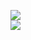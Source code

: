 [![](https://img.shields.io/badge/Made%20With-Github%20Spray-lightgrey.svg?style=for-the-badge&logo=github)](https://github.com/Annihil/github-spray#5025)  
[![](https://i.imgur.com/2DrTn0Z.gif)](https://github.com/Annihil/github-spray)